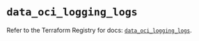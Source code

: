 # `data_oci_logging_logs`

Refer to the Terraform Registry for docs: [`data_oci_logging_logs`](https://registry.terraform.io/providers/oracle/oci/6.18.0/docs/data-sources/logging_logs).
